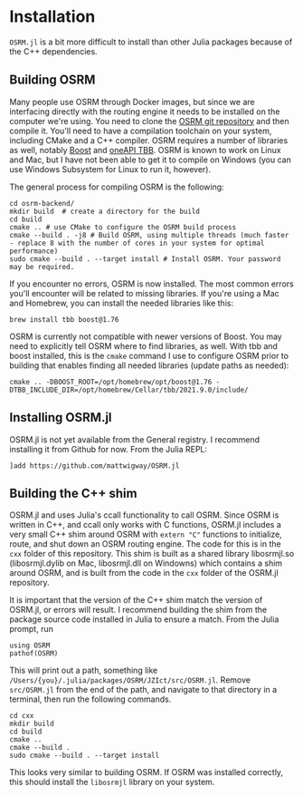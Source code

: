 # Installation

`OSRM.jl` is a bit more difficult to install than other Julia packages because of the C++ dependencies.

## Building OSRM

Many people use OSRM through Docker images, but since we are interfacing directly with the routing engine it needs to be installed on the computer we're using. You need to clone the [OSRM git repository](https://github.com/Project-OSRM/osrm-backend) and then compile it. You'll need to have a compilation toolchain on your system, including CMake and a C++ compiler. OSRM requires a number of libraries as well, notably [Boost](https://www.boost.org/) and [oneAPI TBB](https://www.intel.com/content/www/us/en/developer/tools/oneapi/onetbb.html). OSRM is known to work on Linux and Mac, but I have not been able to get it to compile on Windows (you can use Windows Subsystem for Linux to run it, however).

The general process for compiling OSRM is the following:

    cd osrm-backend/
    mkdir build  # create a directory for the build
    cd build
    cmake .. # use CMake to configure the OSRM build process
    cmake --build . -j8 # Build OSRM, using multiple threads (much faster - replace 8 with the number of cores in your system for optimal performance)
    sudo cmake --build . --target install # Install OSRM. Your password may be required.

If you encounter no errors, OSRM is now installed. The most common errors you'll encounter will be related to missing libraries. If you're using a Mac and Homebrew, you can install the needed libraries like this:

    brew install tbb boost@1.76

OSRM is currently not compatible with newer versions of Boost. You may need to explicitly tell OSRM where to find libraries, as well. With tbb and boost installed, this is the `cmake` command I use to configure OSRM prior to building that enables finding all needed libraries (update paths as needed):

    cmake .. -DBOOST_ROOT=/opt/homebrew/opt/boost@1.76 -DTBB_INCLUDE_DIR=/opt/homebrew/Cellar/tbb/2021.9.0/include/

## Installing OSRM.jl

OSRM.jl is not yet available from the General registry. I recommend installing it from Github for now. From the Julia REPL:

    ]add https://github.com/mattwigway/OSRM.jl

## Building the C++ shim

OSRM.jl and uses Julia's ccall functionality to call OSRM. Since OSRM is written in C++, and ccall only works with C functions, OSRM.jl includes a very small C++ shim around OSRM with `extern "C"` functions to initialize, route, and shut down an OSRM routing engine. The code for this is in the `cxx` folder of this repository. This shim is built as a shared library libosrmjl.so (libosrmjl.dylib on Mac, libosrmjl.dll on Windowns) which contains a shim around OSRM, and is built from the code in the `cxx` folder of the OSRM.jl repository.

It is important that the version of the C++ shim match the version of OSRM.jl, or errors will result. I recommend building the shim from the package source code installed in Julia to ensure a match. From the Julia prompt, run

    using OSRM
    pathof(OSRM)

This will print out a path, something like `/Users/{you}/.julia/packages/OSRM/JZIct/src/OSRM.jl`. Remove `src/OSRM.jl` from the end of the path, and navigate to that directory in a terminal, then run the following commands.

    cd cxx
    mkdir build
    cd build
    cmake ..
    cmake --build .
    sudo cmake --build . --target install

This looks very similar to building OSRM. If OSRM was installed correctly, this should install the `libosrmjl` library on your system.


